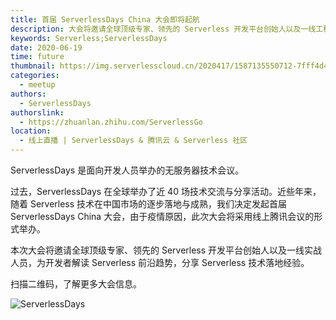 ```yaml
---
title: 首届 ServerlessDays China 大会即将起航
description: 大会将邀请全球顶级专家、领先的 Serverless 开发平台创始人以及一线工程师，为开发者解读 Serverless 前沿趋势和技术落地经验！
keywords: Serverless;ServerlessDays
date: 2020-06-19
time: future
thumbnail: https://img.serverlesscloud.cn/2020417/1587135550712-7fff4d46d771485c3e5648fded8e374.png
categories:
  - meetup
authors:
  - ServerlessDays
authorslink: 
  - https://zhuanlan.zhihu.com/ServerlessGo
location: 
  - 线上直播 | ServerlessDays & 腾讯云 & Serverless 社区
---
```


ServerlessDays 是面向开发人员举办的无服务器技术会议。

过去，ServerlessDays 在全球举办了近 40 场技术交流与分享活动。近些年来，随着 Serverless 技术在中国市场的逐步落地与成熟，我们决定发起首届 ServerlessDays China 大会，由于疫情原因，此次大会将采用线上腾讯会议的形式举办。

本次大会将邀请全球顶级专家、领先的 Serverless 开发平台创始人以及一线实战人员，为开发者解读 Serverless 前沿趋势，分享 Serverless 技术落地经验。

扫描二维码，了解更多大会信息。

![ServerlessDays](https://img.serverlesscloud.cn/2020417/1587135550712-7fff4d46d771485c3e5648fded8e374.png)


